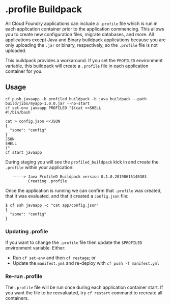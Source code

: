 # .profile Buildpack

All Cloud Foundry applications can include a `.profile` file which is run in each application container prior to the application commencing. This allows you to create new configuration files, migrate databases, and more. All applications except Java and Binary buildpack applications because you are only uploading the `.jar` or binary, respectively, so the `.profile` file is not uploaded.

This buildpack provides a workaround. If you set the `PROFILED` environment variable, this buildpack will create a `.profile` file in each application container for you.

## Usage

```plain
cf push javaapp -b profiled_buildpack -b java_buildpack --path build/jibs/myapp-1.0.0.jar --no-start
cf set-env javaapp PROFILED "$(cat <<SHELL
#!/bin/bash

cat > config.json <<JSON
{
  "some": "config"
}
JSON
SHELL
)"
cf start javaapp
```

During staging you will see the `profiled_buildpack` kick in and create the `.profile` within your application:

```plain
   -----> Java ProfileD Buildpack version 0.1.0.20190615140303
          Creating .profile
```

Once the application is running we can confirm that `.profile` was created, that it was evaluated, and that it created a `config.json` file:

```plain
$ cf ssh javaapp -c "cat app/config.json"
{
  "some": "config"
}
```

### Updating .profile

If you want to change the `.profile` file then update the `$PROFILED` environment variable. Either:

* Run `cf set-env` and then `cf restage`; or
* Update the `manifest.yml` and re-deploy with `cf push -f manifest.yml`

### Re-run .profile

The `.profile` file will be run once during each application container start. If you want the file to be reevaluated, try `cf restart` command to recreate all containers.
